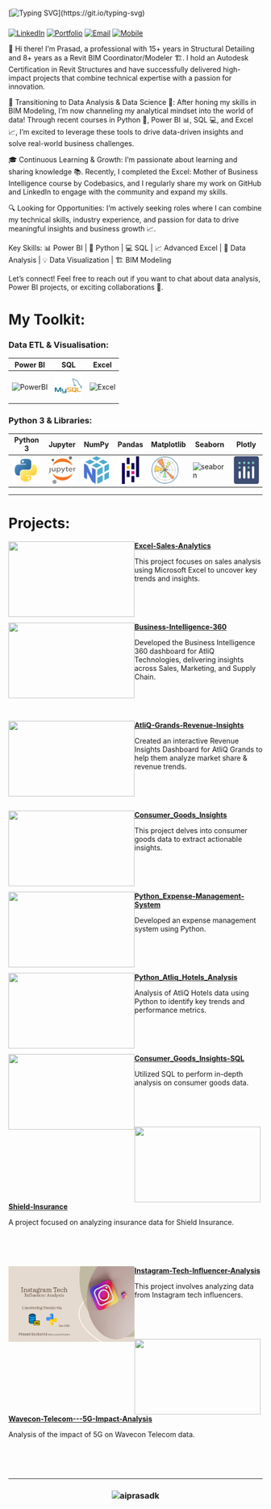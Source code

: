### <div align="center"> 
[![Typing SVG](https://readme-typing-svg.demolab.com?font=Fira+Code&weight=600&size=27&duration=1000&pause=1500¢er=true&vCenter=true&width=600&height=100&lines=Hi!+I+am+Prasad+Kulkarni.;I+am+a+Aspiring+Data+Analyst.;Check+out+my+GitHub+portfolio+🥋!)](https://git.io/typing-svg) 
</div>

### <div align="center"> 
[![LinkedIn](https://img.shields.io/badge/|-LinkedIn-informational?style=flat&logo=linkedin&logoColor=white&color=orange)](https://www.linkedin.com/in/prasad7k) 
[![Portfolio](https://img.shields.io/badge/|-Portfolio-333333?style=flat&logo=affine&logoColor=white&color=orange)](https://codebasics.io/portfolio/Prasad-Kulkarni) 
[![Email](https://img.shields.io/badge/|-Email-D14836?style=flat&logo=gmail&logoColor=white&color=orange)](mailto:aiprasadk@gmail.com) 
[![Mobile](https://img.shields.io/badge/|-(+91)9028966077-6AA84F?style=flat&logo=allocine&logoColor=white&color=orange)]() 
</div>

👋 Hi there! I’m Prasad, a professional with 15+ years in Structural Detailing and 8+ years as a Revit BIM Coordinator/Modeler 🏗️. I hold an Autodesk Certification in Revit Structures and have successfully delivered high-impact projects that combine technical expertise with a passion for innovation.

🔄 Transitioning to Data Analysis & Data Science 🚀:
After honing my skills in BIM Modeling, I’m now channeling my analytical mindset into the world of data! Through recent courses in Python 🐍, Power BI 📊, SQL 💻, and Excel 📈, I’m excited to leverage these tools to drive data-driven insights and solve real-world business challenges.

🎓 Continuous Learning & Growth:
I’m passionate about learning and sharing knowledge 📚. Recently, I completed the Excel: Mother of Business Intelligence course by Codebasics, and I regularly share my work on GitHub and LinkedIn to engage with the community and expand my skills.

🔍 Looking for Opportunities:
I’m actively seeking roles where I can combine my technical skills, industry experience, and passion for data to drive meaningful insights and business growth 📈.

Key Skills:
📊 Power BI | 🐍 Python | 💻 SQL | 📈 Advanced Excel | 🧠 Data Analysis | 💡 Data Visualization | 🏗️ BIM Modeling

Let’s connect! Feel free to reach out if you want to chat about data analysis, Power BI projects, or exciting collaborations 🤝.

# My Toolkit:

### Data ETL & Visualisation:
| Power BI | SQL | Excel |
|---|---|---|
| <img src="https://github.com/microsoft/PowerBI-Icons/blob/main/SVG/Power-BI.svg" title="PowerBI" alt="PowerBI" width="55" height="55"/> | <img src="https://github.com/devicons/devicon/blob/master/icons/mysql/mysql-original-wordmark.svg" title="SQL" alt="SQL" width="55" height="55"/> | <img src="https://github.com/user-attachments/assets/0ed55528-bc48-414a-91c5-0d3d6da434d7" title="Excel" alt="Excel" width="55" height="55"/> |

### Python 3 & Libraries:
| Python 3 | Jupyter | NumPy | Pandas | Matplotlib | Seaborn | Plotly |
|---|---|---|---|---|---|---|
| <img src="https://github.com/devicons/devicon/blob/master/icons/python/python-original.svg" title="Python" alt="Python" width="55" height="55"/> | <img src="https://github.com/devicons/devicon/blob/master/icons/jupyter/jupyter-original-wordmark.svg" title="Jupiter" alt="Jupiter" width="55" height="55"/> | <img src="https://github.com/devicons/devicon/blob/master/icons/numpy/numpy-original.svg" title="Numpy" alt="Numpy" width="55" height="55"/> | <img src="https://github.com/devicons/devicon/blob/master/icons/pandas/pandas-original.svg" title="Pandas" alt="Pandas" width="55" height="55"/> | <img src="https://github.com/devicons/devicon/blob/master/icons/matplotlib/matplotlib-original.svg" title="matplotlib" alt="matplotlib" width="55" height="55"/> | <img src="https://cdn.worldvectorlogo.com/logos/seaborn-1.svg" title="seaborn" alt="seaborn" width="55" height="55"/> | <img src="https://github.com/devicons/devicon/blob/master/icons/plotly/plotly-original.svg" title="plotly" alt="plotly" width="55" height="55"/> |

---

# Projects:

<img align="left" width="250" height="150" src="https://via.placeholder.com/250x150?text=Project+Thumbnail"> **[Excel-Sales-Analytics](https://github.com/your-username/Excel-Sales-Analytics)**
</p> This project focuses on sales analysis using Microsoft Excel to uncover key trends and insights.
</p>
<br><br><br>

<img align="left" width="250" height="150" src="https://via.placeholder.com/250x150?text=Project+Thumbnail"> **[Business-Intelligence-360](https://github.com/your-username/Business-Intelligence-360)**
</p> Developed the Business Intelligence 360 dashboard for AtliQ Technologies, delivering insights across Sales, Marketing, and Supply Chain.
</p>
<br><br><br>

<img align="left" width="250" height="150" src="https://via.placeholder.com/250x150?text=Project+Thumbnail"> **[AtliQ-Grands-Revenue-Insights](https://github.com/your-username/AtliQ-Grands-Revenue-Insights)**
</p> Created an interactive Revenue Insights Dashboard for AtliQ Grands to help them analyze market share & revenue trends.
</p>
<br><br><br>

<img align="left" width="250" height="150" src="https://via.placeholder.com/250x150?text=Project+Thumbnail"> **[Consumer_Goods_Insights](https://github.com/your-username/Consumer_Goods_Insights)**
</p> This project delves into consumer goods data to extract actionable insights.
</p>
<br><br><br>

<img align="left" width="250" height="150" src="https://via.placeholder.com/250x150?text=Project+Thumbnail"> **[Python_Expense-Management-System](https://github.com/your-username/Python_Expense-Management-System)**
</p> Developed an expense management system using Python.
</p>
<br><br><br>

<img align="left" width="250" height="150" src="https://via.placeholder.com/250x150?text=Project+Thumbnail"> **[Python_Atliq_Hotels_Analysis](https://github.com/your-username/Python_Atliq_Hotels_Analysis)**
</p> Analysis of AtliQ Hotels data using Python to identify key trends and performance metrics.
</p>
<br><br><br>

<img align="left" width="250" height="150" src="https://via.placeholder.com/250x150?text=Project+Thumbnail"> **[Consumer_Goods_Insights-SQL](https://github.com/your-username/Consumer_Goods_Insights-SQL)**
</p> Utilized SQL to perform in-depth analysis on consumer goods data.
</p>
<br><br><br>

<img align="left" width="250" height="150" src="https://via.placeholder.com/250x150?text=Project+Thumbnail"> **[Shield-Insurance](https://github.com/your-username/Shield-Insurance)**
</p> A project focused on analyzing insurance data for Shield Insurance.
</p>
<br><br><br>

<img align="left" width="250" height="150" src="https://raw.githubusercontent.com/aiprasadk/Instagram-Tech-Influencer-Analysis/main/Insights%20Images/Instagram%20thumbnail.png"> **[Instagram-Tech-Influencer-Analysis](https://github.com/aiprasadk/Instagram-Tech-Influencer-Analysis)**
</p> This project involves analyzing data from Instagram tech influencers.
</p>
<br><br><br>

<img align="left" width="250" height="150" src="https://via.placeholder.com/250x150?text=Project+Thumbnail"> **[Wavecon-Telecom---5G-Impact-Analysis](https://github.com/your-username/Wavecon-Telecom---5G-Impact-Analysis)**
</p> Analysis of the impact of 5G on Wavecon Telecom data.
</p>
<br><br><br>

---

### <div align="center"> <img src="https://komarev.com/ghpvc/?username=aiprasadk&style=for-the-badge&color=orange&base=300" alt="aiprasadk"/> </div>
